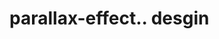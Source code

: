 # parallax-effect.. desgin                                                                                                                                                                                                                                                                                                                                                                                                                                                                                                                                                                                                                        
